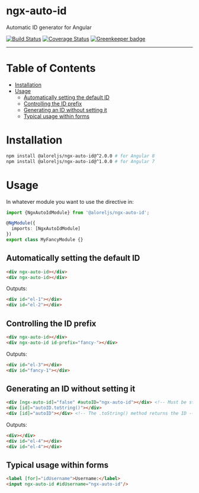 # ngx-auto-id

Automatic ID generator for Angular

[![Build Status](https://travis-ci.com/Alorel/ngx-auto-id.svg?branch=1.0.2)](https://travis-ci.com/Alorel/ngx-auto-id)
[![Coverage Status](https://coveralls.io/repos/github/Alorel/ngx-auto-id/badge.svg?branch=1.0.2)](https://coveralls.io/github/Alorel/ngx-auto-id?branch=1.0.2)
[![Greenkeeper badge](https://badges.greenkeeper.io/Alorel/ngx-auto-id.svg)](https://greenkeeper.io/)

-----

# Table of Contents

<!-- START doctoc generated TOC please keep comment here to allow auto update -->
<!-- DON'T EDIT THIS SECTION, INSTEAD RE-RUN doctoc TO UPDATE -->


- [Installation](#installation)
- [Usage](#usage)
  - [Automatically setting the default ID](#automatically-setting-the-default-id)
  - [Controlling the ID prefix](#controlling-the-id-prefix)
  - [Generating an ID without setting it](#generating-an-id-without-setting-it)
  - [Typical usage within forms](#typical-usage-within-forms)

<!-- END doctoc generated TOC please keep comment here to allow auto update -->

# Installation

```bash
npm install @aloreljs/ngx-auto-id@^2.0.0 # for Angular 8
npm install @aloreljs/ngx-auto-id@^1.0.0 # for Angular 7
```

# Usage

In whatever module you want to use the directive in:

```typescript
import {NgxAutoIdModule} from '@aloreljs/ngx-auto-id';

@NgModule({
  imports: [NgxAutoIdModule]
})
export class MyFancyModule {}
```

## Automatically setting the default ID

```html
<div ngx-auto-id></div>
<div ngx-auto-id></div>
```

Outputs:

```html
<div id="el-1"></div>
<div id="el-2"></div>
```

## Controlling the ID prefix

```html
<div ngx-auto-id></div>
<div ngx-auto-id id-prefix="fancy-"></div>
```

Outputs:

```html
<div id="el-3"></div>
<div id="fancy-1"></div>
```

## Generating an ID without setting it

```html
<div [ngx-auto-id]="false" #autoID="ngx-auto-id"></div> <!-- Must be strictly false, not falsy -->
<div [id]="autoID.toString()"></div>
<div [id]="autoID"></div> <!-- The .toString() method returns the ID -->
```

Outputs:

```html
<div></div>
<div id="el-4"></div>
<div id="el-4"></div>
```

## Typical usage within forms

```html
<label [for]="idUsername">Username:</label>
<input ngx-auto-id #idUsername="ngx-auto-id"/>
```

